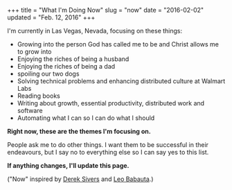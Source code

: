 +++
title = "What I'm Doing Now"
slug = "now"
date = "2016-02-02"
updated = "Feb. 12, 2016"
+++

I'm currently in Las Vegas, Nevada, focusing on these things:

- Growing into the person God has called me to be and Christ allows me to grow into
- Enjoying the riches of being a husband 
- Enjoying the riches of being a dad
- spoiling our two dogs
- Solving technical problems and enhancing distributed culture at Walmart Labs
- Reading books
- Writing about growth, essential productivity, distributed work and software
- Automating what I can so I can do what I should

**Right now, these are the themes I'm focusing on.**

People ask me to do other things. I want them to be successful in their endeavours, but I say no to everything else so I can say yes to this list.

**If anything changes, I'll update this page.**

("Now" inspired by [Derek Sivers](https://sivers.org/now) and [Leo Babauta](http://zenhabits.net/now/).)
